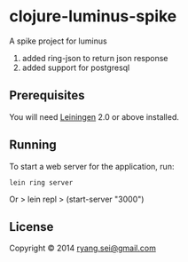# clojure-luminus-spike
A spike project for luminus

1. added ring-json to return json response
2. added support for postgresql

## Prerequisites

You will need [Leiningen][1] 2.0 or above installed.

[1]: https://github.com/technomancy/leiningen

## Running

To start a web server for the application, run:

    lein ring server
Or
    > lein repl
    > (start-server "3000")

## License

Copyright © 2014 ryang.sei@gmail.com
